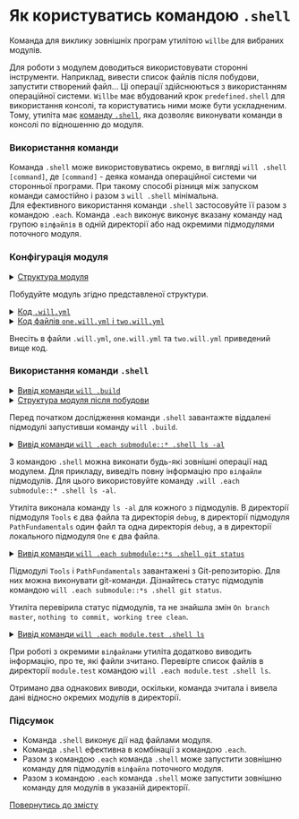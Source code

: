 # Як користуватись командою <code>.shell</code>

Команда для виклику зовнішніх програм утилітою <code>willbe</code> для вибраних модулів.

Для роботи з модулем доводиться використовувати сторонні інструменти. Наприклад, вивести список файлів після побудови, запустити створений файл... Ці операції здійснюються з використанням операційної системи. `Willbe` має вбудований крок `predefined.shell` для використання консолі, та користуватись ними може бути ускладненим. Тому, утиліта має [команду `.shell`](../concept/Command.md#Таблиця-команд-утиліти-willbe), яка дозволяє виконувати команди в консолі по відношенню до модуля.  

### Використання команди

Команда `.shell` може використовуватись окремо, в вигляді `will .shell [command]`, де `[command]` - деяка команда операційної системи чи сторонньої програми. При такому способі різниця між запуском команди самостійно і разом з `will .shell` мінімальна.  
Для ефективного використання команди `.shell` застосовуйте її разом з командою `.each`. Команда `.each` виконує виконує вказану команду над групою `вілфайлів` в одній директорії або над окремими підмодулями поточного модуля. 

### Конфігурація модуля

<details>
  <summary><u>Структура модуля</u></summary>

```
shellCommand
    ├── module.test
    │        ├── one.will.yml
    │        └── two.will.yml
    └── .will.yml       

```

</details>

Побудуйте модуль згідно представленої структури.

<details>
  <summary><u>Код <code>.will.yml</code></u></summary>

```yaml
about :

  name : shellCommand
  description : "To use .shell command"
  version : 0.0.1

submodule :

  Tools : git+https:///github.com/Wandalen/wTools.git/out/wTools#master
  PathFundamentals : git+https:///github.com/Wandalen/wPathFundamentals.git/out/wPathFundamentals#master
  One : module.test/one

build :

  download :
    criterion :
      default : 1
    steps :
      - submodules.download

```

</details>
<details>
  <summary><u>Код файлів <code>one.will.yml</code> і <code>two.will.yml</code></u></summary>

```yaml
about :

  name : noWorkedFile
  description : "Only example of will-file"

```

</details>

Внесіть в файли `.will.yml`, `one.will.yml` та `two.will.yml` приведений вище код.

### Використання команди `.shell`

<details>
  <summary><u>Вивід команди <code>will .build</code></u></summary>

```
[user@user ~]$ will .build
...
  Building module::shellCommand / build::download
     . Read : /path_to_file/.module/Tools/out/wTools.out.will.yml
     + module::Tools version master was downloaded in 12.011s
     . Read : /path_to_file/.module/PathFundamentals/out/wPathFundamentals.out.will.yml
     + module::PathFundamentals version master was downloaded in 4.239s
   + 2/4 submodule(s) of module::shellCommand were downloaded in 16.262s
  Built module::shellCommand / build::download in 16.313s

```

</details>
<details>
  <summary><u>Структура модуля після побудови</u></summary>

```
shellCommand
    ├── .module
    │      ├── Tools
    │      └── PathFundamentals
    ├── module.test
    │        ├── one.will.yml
    │        └── two.will.yml
    └── .will.yml       

```

</details>

Перед початком дослідження команди `.shell` завантажте віддалені підмодулі запустивши команду `will .build`. 

<details>
  <summary><u>Вивід команди <code>will .each submodule::* .shell ls -al</code></u></summary>

```
[user@user ~]$ will .each submodule::* .shell ls -al
...
Module at /path_to_file/.module/Tools/out/wTools.out.will.yml
> ls -al
total 232
drwxr-xr-x 3 user user   4096 Apr 17 11:16 .
drwxr-xr-x 9 user user   4096 Apr 17 11:16 ..
drwxr-xr-x 3 user user   4096 Apr 17 11:16 debug
-rw-r--r-- 1 user user   7526 Apr 17 11:16 wTools.out.will.yml
-rw-r--r-- 1 user user 215828 Apr 17 11:16 wTools.proto.export.out.tgs

Module at /path_to_file/.module/PathFundamentals/out/wPathFundamentals.out.will.yml
> ls -al
total 20
drwxr-xr-x 3 user user 4096 Apr 17 11:16 .
drwxr-xr-x 6 user user 4096 Apr 17 11:16 ..
drwxr-xr-x 3 user user 4096 Apr 17 11:16 debug
-rw-r--r-- 1 user user 5970 Apr 17 11:16 wPathFundamentals.out.will.yml

Module at /path_to_file/module.test/one.will.yml
> ls -al
total 16
drwxr-xr-x 2 user user 4096 Apr  3 10:31 .
drwxr-xr-x 4 user user 4096 Apr 17 11:16 ..
-rw-r--r-- 1 user user   88 Apr  3 09:29 one.will.yml
-rw-r--r-- 1 user user   88 Apr  3 09:29 two.will.yml

```

</details>

З командою `.shell` можна виконати будь-які зовнішні операції над модулем. Для прикладу, виведіть повну інформацію про `вілфайли` підмодулів. Для цього використовуйте команду `.will .each submodule::* .shell ls -al`. 

Утиліта виконала команду `ls -al` для кожного з підмодулів. В директорії підмодуля `Tools` є два файла та директорія `debug`, в директорії підмодуля `PathFundamentals` один файл та одна директорія `debug`, а в директорії локального підмодуля `One` є два файла.  

<details>
  <summary><u>Вивід команди <code>will .each submodule::*s .shell git status</code></u></summary>

```
[user@user ~]$ will .each submodule::*s .shell git status
...
Module at /path_to_file/.module/Tools/out/wTools.out.will.yml
 > git status
On branch master
nothing to commit, working tree clean

Module at /path_to_file/.module/PathFundamentals/out/wPathFundamentals.out.will.yml
 > git status
On branch master
nothing to commit, working tree clean   

```

</details>

Підмодулі `Tools` i `PathFundamentals` завантажені з Git-репозиторію. Для них можна виконувати git-команди. Дізнайтесь статус підмодулів командою `will .each submodule::*s .shell git status`. 

Утиліта перевірила статус підмодулів, та не знайшла змін `On branch master`, `nothing to commit, working tree clean`.

<details>
  <summary><u>Вивід команди <code>will .each module.test .shell ls</code></u></summary>

```
[user@user ~]$ will .each module.test .shell ls
...
Module at /path_to_file/module.test/one.will.yml
 . Read : /path_to_file/module.test/one.will.yml
 . Read 1 will-files in 0.344s

 > ls
one.will.yml
two.will.yml

Module at /path_to_file/module.test/two.will.yml
 . Read : /path_to_file/module.test/two.will.yml
 . Read 1 will-files in 0.265s

 > ls
one.will.yml
two.will.yml

```

</details>  

При роботі з окремими `вілфайлами` утиліта додатково виводить інформацію, про те, які файли зчитано. Перевірте список файлів в директорії `module.test` командою `will .each module.test .shell ls`. 

Отримано два однакових виводи, оскільки, команда зчитала і вивела дані відносно окремих модулів в директорії.

### Підсумок  

- Команда `.shell` виконує дії над файлами модуля.  
- Команда `.shell` ефективна в комбінації з командою `.each`. 
- Разом з командою `.each` команда `.shell` може запустити зовнішню команду для підмодулів `вілфайла` поточного модуля.
- Разом з командою `.each` команда `.shell` може запустити зовнішню команду для модулів в указаній директорії.

[Повернутись до змісту](../README.md#tutorials)
